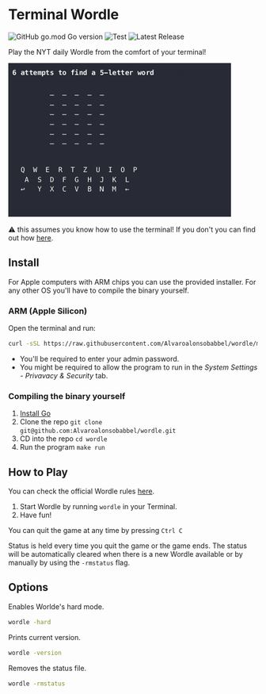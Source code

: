 # Terminal Wordle

![GitHub go.mod Go version](https://img.shields.io/github/go-mod/go-version/Alvaroalonsobabbel/wordle) ![Test](https://github.com/Alvaroalonsobabbel/wordle/actions/workflows/test.yml/badge.svg) ![Latest Release](https://img.shields.io/github/v/release/Alvaroalonsobabbel/wordle?color=blue&label=Latest%20Release)

Play the NYT daily Wordle from the comfort of your terminal!

<img src="doc/example.gif" alt="drawing" width="450"/>

⚠️ this assumes you know how to use the terminal! If you don't you can find out how [here](https://www.google.com/search?q=how+to+use+the+terminal).

## Install

For Apple computers with ARM chips you can use the provided installer. For any other OS you'll have to compile the binary yourself.

### ARM (Apple Silicon)

Open the terminal and run:

```bash
curl -sSL https://raw.githubusercontent.com/Alvaroalonsobabbel/wordle/main/bin/install.sh | bash
```

- You'll be required to enter your admin password.
- You might be required to allow the program to run in the _System Settings - Privavacy & Security_ tab.

### Compiling the binary yourself

1. [Install Go](https://go.dev/doc/install)
2. Clone the repo `git clone git@github.com:Alvaroalonsobabbel/wordle.git`
3. CD into the repo `cd wordle`
4. Run the program `make run`

## How to Play

You can check the official Wordle rules [here](https://www.nytimes.com/2023/08/01/crosswords/how-to-talk-about-wordle.html).

1. Start Wordle by running `wordle` in your Terminal.
2. Have fun!

You can quit the game at any time by pressing `Ctrl C`

Status is held every time you quit the game or the game ends. The status will be automatically cleared when there is a new Wordle available or by manually by using the `-rmstatus` flag.

## Options

Enables Worlde's hard mode.

```bash
wordle -hard
```

Prints current version.

```bash
wordle -version
```

Removes the status file.

```bash
wordle -rmstatus
```
